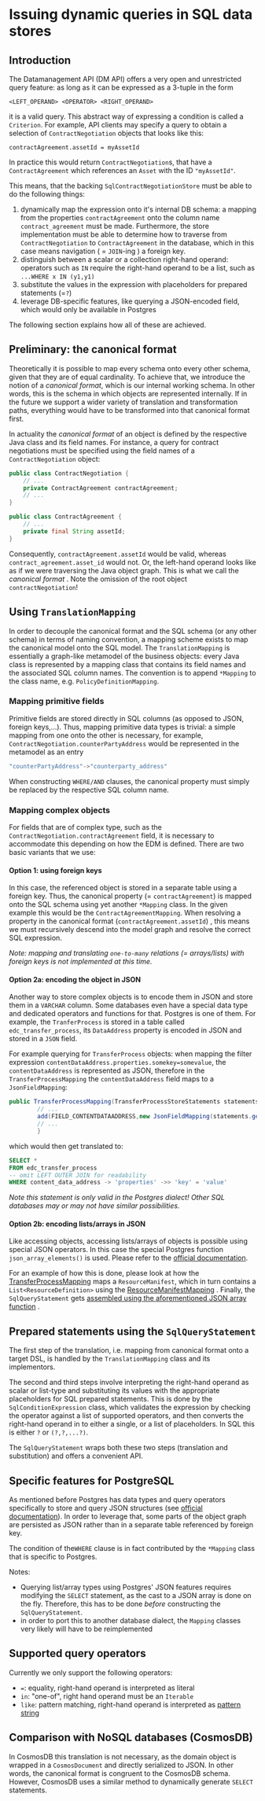 # Issuing dynamic queries in SQL data stores

## Introduction

The Datamanagement API (DM API) offers a very open and unrestricted query feature: as long as it can be expressed as a
3-tuple in the form

```
<LEFT_OPERAND> <OPERATOR> <RIGHT_OPERAND>
```

it is a valid query. This abstract way of expressing a condition is called a `Criterion`. For example, API clients may
specify a query to obtain a selection of `ContractNegotiation` objects that looks like this:

```
contractAgreement.assetId = myAssetId
```

In practice this would return `ContractNegotiation`s, that have a `ContractAgreement` which references an `Asset` with
the ID `"myAssetId"`.

This means, that the backing `SqlContractNegotiationStore` must be able to do the following things:

1. dynamically map the expression onto it's internal DB schema: a mapping from the properties `contractAgreement` onto
   the column name `contract_agreement` must be made. Furthermore, the store implementation must be able to determine
   how to traverse from `ContractNegotiation` to `ContractAgreement` in the database, which in this case means
   navigation (
   = `JOIN`-ing ) a foreign key.
2. distinguish between a scalar or a collection right-hand operand: operators such as `IN` require the right-hand
   operand to be a list, such as `...WHERE x IN (y1,y1)`
3. substitute the values in the expression with placeholders for prepared statements (=`?`)
4. leverage DB-specific features, like querying a JSON-encoded field, which would only be available in Postgres

The following section explains how all of these are achieved.

## Preliminary: the canonical format

Theoretically it is possible to map every schema onto every other schema, given that they are of equal cardinality. To
achieve that, we introduce the notion of a _canonical format_, which is our internal working schema. In other words,
this is the schema in which objects are represented internally. If in the future we support a wider variety of
translation and transformation paths, everything would have to be transformed into that canonical format first.

In actuality the _canonical format_ of an object is defined by the respective Java class and its field names. For
instance, a query for contract negotiations must be specified using the field names of a `ContractNegotiation` object:

```java
public class ContractNegotiation {
    // ...
    private ContractAgreement contractAgreement;
    // ...
}

public class ContractAgreement {
    // ...
    private final String assetId;
}
```

Consequently, `contractAgreement.assetId` would be valid, whereas `contract_agreement.asset_id` would not. Or, the
left-hand operand looks like as if we were traversing the Java object graph. This is what we call the _canonical format_
. Note the omission of the root object `contractNegotiation`!

## Using `TranslationMapping`

In order to decouple the canonical format and the SQL schema (or any other schema) in terms of naming convention, a
mapping scheme exists to map the canonical model onto the SQL model. The `TranslationMapping` is essentially a
graph-like metamodel of the business objects: every Java class is represented by a mapping class that contains its field
names and the associated SQL column names. The convention is to append `*Mapping` to the class name,
e.g. `PolicyDefinitionMapping`.

### Mapping primitive fields

Primitive fields are stored directly in SQL columns (as opposed to JSON, foreign keys,...). Thus, mapping primitive data
types is trivial: a simple mapping from one onto the other is necessary, for
example, `ContractNegotiation.counterPartyAddress` would be represented in the metamodel as an entry

```java
"counterPartyAddress"->"counterparty_address"
```

When constructing `WHERE/AND` clauses, the canonical property must simply be replaced by the respective SQL column name.

### Mapping complex objects

For fields that are of complex type, such as the `ContractNegotiation.contractAgreement` field, it is necessary to
accommodate this depending on how the EDM is defined. There are two basic variants that we use:

#### Option 1: using foreign keys

In this case, the referenced object is stored in a separate table using a foreign key. Thus, the canonical property
(= `contractAgreement`) is mapped onto the SQL schema using yet another `*Mapping` class. In the given example this
would be the `ContractAgreementMapping`. When resolving a property in the canonical format (`contractAgreement.assetId`)
, this means we must recursively descend into the model graph and resolve the correct SQL expression.

_Note: mapping and translating `one-to-many` relations (= arrays/lists) with foreign keys is not implemented at this
time._

#### Option 2a: encoding the object in JSON

Another way to store complex objects is to encode them in JSON and store them in a `VARCHAR` column. Some databases even
have a special data type and dedicated operators and functions for that. Postgres is one of them. For example,
the `TranferProcess` is stored in a table called `edc_transfer_process`, its `DataAddress` property is encoded in JSON
and stored in a `JSON` field.

For example querying for `TransferProcess` objects: when mapping the filter
expression `contentDataAddress.properties.somekey=somevalue`, the `contentDataAddress` is represented as JSON, therefore
in the `TransferProcessMapping` the `contentDataAddress` field maps to a `JsonFieldMapping`:

```java
public TransferProcessMapping(TransferProcessStoreStatements statements){
        // ...
        add(FIELD_CONTENTDATAADDRESS,new JsonFieldMapping(statements.getContentDataAddressColumn()));
        // ...
        }
```

which would then get translated to:

```sql
SELECT *
FROM edc_transfer_process
-- omit LEFT OUTER JOIN for readability
WHERE content_data_address -> 'properties' ->> 'key' = 'value'
```

_Note this statement is only valid in the Postgres dialect! Other SQL databases may or may not have similar
possibilities._

#### Option 2b: encoding lists/arrays in JSON

Like accessing objects, accessing lists/arrays of objects is possible using special JSON operators. In this case the
special Postgres function `json_array_elements()` is used. Please refer to
the [official documentation](https://www.postgresql.org/docs/9.5/functions-json.html).

For an example of how this is done, please look at how
the [TransferProcessMapping](../../extensions/control-plane/store/sql/transfer-process-store-sql/src/main/java/org/eclipse/dataspaceconnector/sql/transferprocess/store/schema/postgres/TransferProcessMapping.java)
maps a `ResourceManifest`, which in turn contains a `List<ResourceDefinition>` using
the [ResourceManifestMapping](../../extensions/control-plane/store/sql/transfer-process-store-sql/src/main/java/org/eclipse/dataspaceconnector/sql/transferprocess/store/schema/postgres/ResourceManifestMapping.java)
. Finally, the `SqlQueryStatement`
gets [assembled using the aforementioned JSON array function](../../extensions/control-plane/store/sql/transfer-process-store-sql/src/main/java/org/eclipse/dataspaceconnector/sql/transferprocess/store/schema/postgres/PostgresDialectStatements.java)
.

## Prepared statements using the `SqlQueryStatement`

The first step of the translation, i.e. mapping from canonical format onto a target DSL, is handled by
the `TranslationMapping` class and its implementors.

The second and third steps involve interpreting the right-hand operand as scalar or list-type and substituting its
values with the appropriate placeholders for SQL prepared statements. This is done by the `SqlConditionExpression`
class, which validates the expression by checking the operator against a list of supported operators, and then converts
the right-hand operand in to either a single, or a list of placeholders. In SQL this is either `?` or `(?,?,...?)`.

The `SqlQueryStatement` wraps both these two steps (translation and substitution) and offers a convenient API.

## Specific features for PostgreSQL

As mentioned before Postgres has data types and query operators specifically to store and query JSON structures
(see [official documentation](https://www.postgresql.org/docs/12/functions-json.html)). In order to leverage that, some
parts of the object graph are persisted as JSON rather than in a separate table referenced by foreign key.

The condition of the`WHERE` clause is in fact contributed by the `*Mapping` class that is specific to Postgres.

Notes:

- Querying list/array types using Postgres' JSON features requires modifying the `SELECT` statement, as the cast to a
  JSON array is done on the fly. Therefore, this has to be done _before_ constructing the `SqlQueryStatement`.
- in order to port this to another database dialect, the `Mapping` classes very likely will have to be reimplemented

## Supported query operators

Currently we only support the following operators:

- `=`: equality, right-hand operand is interpreted as literal
- `in`: "one-of", right hand operand must be an `Iterable`
- `like`: pattern matching, right-hand operand is interpreted
  as [pattern string](https://www.w3schools.com/sql/sql_like.asp)

## Comparison with NoSQL databases (CosmosDB)

In CosmosDB this translation is not necessary, as the domain object is wrapped in a `CosmosDocument` and directly
serialized to JSON. In other words, the canonical format is congruent to the CosmosDB schema. However, CosmosDB uses a
similar method to dynamically generate `SELECT` statements.
